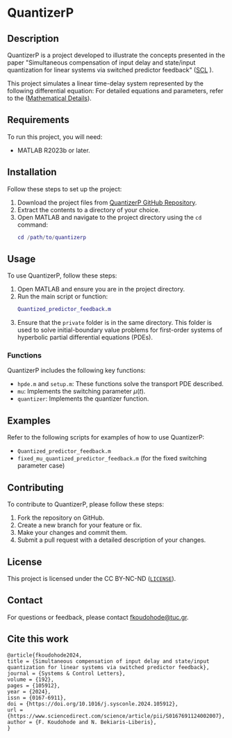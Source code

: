 # QuantizerP

## Description

QuantizerP is a project developed to illustrate the concepts presented in the paper "Simultaneous compensation of input delay and state/input quantization
	for linear systems via switched predictor feedback" ([SCL](https://www.sciencedirect.com/science/article/pii/S0167691124002007?ref=pdf_download&fr=RR-2&rr=8b9b8fc31926eec4) ). 
 
 This project simulates a linear time-delay system represented by the following differential equation: For detailed equations and parameters, 
 refer to the ([Mathematical Details](https://tucgr-my.sharepoint.com/:b:/g/personal/fkoudohode_tuc_gr/EQMZt_JoHTxClA2cSibvOacBsN0FpqYPkZIoLCFf_xnM8w?e=PFkfER)).

## Requirements

To run this project, you will need:

- MATLAB R2023b or later.

## Installation

Follow these steps to set up the project:

1. Download the project files from [QuantizerP GitHub Repository](https://github.com/flo3221/quantizerp).
2. Extract the contents to a directory of your choice.
3. Open MATLAB and navigate to the project directory using the `cd` command:
    ```Matlab
    cd /path/to/quantizerp
    ```

## Usage

To use QuantizerP, follow these steps:

1. Open MATLAB and ensure you are in the project directory.
2. Run the main script or function:
    ```Matlab
    Quantized_predictor_feedback.m
    ```
3. Ensure that the `private` folder is in the same directory. This folder is used to solve initial-boundary value problems for first-order systems of hyperbolic partial differential equations (PDEs).

### Functions

QuantizerP includes the following key functions:

- `hpde.m` and `setup.m`: These functions solve the transport PDE described.
- `mu`: Implements the switching parameter $\mu(t)$.
- `quantizer`: Implements the quantizer function.

## Examples

Refer to the following scripts for examples of how to use QuantizerP:

- `Quantized_predictor_feedback.m`
- `fixed_mu_quantized_predictor_feedback.m` (for the fixed switching parameter case)

## Contributing

To contribute to QuantizerP, please follow these steps:

1. Fork the repository on GitHub.
2. Create a new branch for your feature or fix.
3. Make your changes and commit them.
4. Submit a pull request with a detailed description of your changes.

## License

This project is licensed under the CC BY-NC-ND  ([`LICENSE`](https://creativecommons.org/licenses/by-nc-nd/4.0/)).

## Contact

For questions or feedback, please contact [fkoudohode@tuc.gr](mailto:fkoudohode@tuc.gr).

## Cite this work
```
@article{fkoudohode2024,
title = {Simultaneous compensation of input delay and state/input quantization for linear systems via switched predictor feedback},
journal = {Systems & Control Letters},
volume = {192},
pages = {105912},
year = {2024},
issn = {0167-6911},
doi = {https://doi.org/10.1016/j.sysconle.2024.105912},
url = {https://www.sciencedirect.com/science/article/pii/S0167691124002007},
author = {F. Koudohode and N. Bekiaris-Liberis},
}
```
